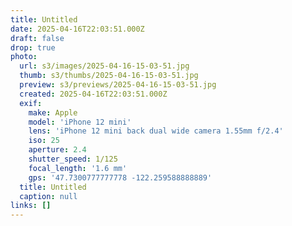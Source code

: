 ```yaml
---
title: Untitled
date: 2025-04-16T22:03:51.000Z
draft: false
drop: true
photo:
  url: s3/images/2025-04-16-15-03-51.jpg
  thumb: s3/thumbs/2025-04-16-15-03-51.jpg
  preview: s3/previews/2025-04-16-15-03-51.jpg
  created: 2025-04-16T22:03:51.000Z
  exif:
    make: Apple
    model: 'iPhone 12 mini'
    lens: 'iPhone 12 mini back dual wide camera 1.55mm f/2.4'
    iso: 25
    aperture: 2.4
    shutter_speed: 1/125
    focal_length: '1.6 mm'
    gps: '47.7300777777778 -122.259588888889'
  title: Untitled
  caption: null
links: []
---
```

